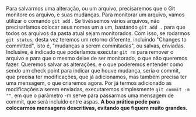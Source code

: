 Para salvarmos uma alteração, ou um arquivo, precisaremos que o Git monitore os arquivo, e suas mudanças.
Para monitorar um arquivo, vamos utilizar o comando `git add` .
Se tivéssemos vários arquivos, não precisaríamos colocar seus nomes um a um, bastando `git add .` para que todos os arquivos da pasta atual sejam monitorados.
Com isso, se rodarmos `git status`, desta vez teremos um retorno diferente, incluindo "Changes to committed", isto é, "mudanças a serem commitadas", ou salvas, enviadas. Inclusive, é indicado que poderíamos executar `git rm` para remover o arquivo e para que o mesmo deixe de ser monitorado, o que não queremos fazer.
Queremos salvar as alterações, e o que poderemos entender como sendo um check point para indicar que houve mudança, seria o commit, que precisa ter modificações, que já adicionamos, mas também precisa ter uma mensagem, o que criaremos agora. Por já termos adicionado as modificações a serem enviadas, executaremos simplesmente `git commit -m ""`, em que o parâmetro -m serve para passarmos uma mensagem de commit, que será incluído entre aspas.
**A boa prática pede para colocarmos mensagens descritivas, evitando que fiquem muito grandes.**